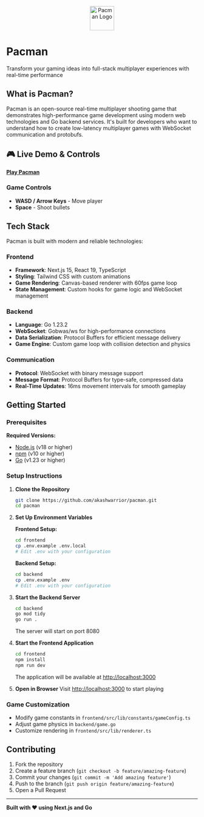 <p align="center">
  <img src="frontend/public/pacman.png" alt="Pacman Logo" width="64"/>
</p>

# Pacman

Transform your gaming ideas into full-stack multiplayer experiences with real-time performance

## What is Pacman?

Pacman is an open-source real-time multiplayer shooting game that demonstrates high-performance game development using modern web technologies and Go backend services. It's built for developers who want to understand how to create low-latency multiplayer games with WebSocket communication and protobufs.

## 🎮 Live Demo & Controls

**[Play Pacman](https://battle-arena.akashgupta.tech)**

### Game Controls
- **WASD / Arrow Keys** - Move player
- **Space** - Shoot bullets

## Tech Stack

Pacman is built with modern and reliable technologies:

### Frontend
- **Framework**: Next.js 15, React 19, TypeScript
- **Styling**: Tailwind CSS with custom animations
- **Game Rendering**: Canvas-based renderer with 60fps game loop
- **State Management**: Custom hooks for game logic and WebSocket management

### Backend
- **Language**: Go 1.23.2
- **WebSocket**: Gobwas/ws for high-performance connections
- **Data Serialization**: Protocol Buffers for efficient message delivery
- **Game Engine**: Custom game loop with collision detection and physics

### Communication
- **Protocol**: WebSocket with binary message support
- **Message Format**: Protocol Buffers for type-safe, compressed data
- **Real-Time Updates**: 16ms movement intervals for smooth gameplay

## Getting Started

### Prerequisites

**Required Versions:**
- [Node.js](https://nodejs.org/en/download) (v18 or higher)
- [npm](https://www.npmjs.com) (v10 or higher)
- [Go](https://golang.org/dl/) (v1.23 or higher)

### Setup Instructions

1. **Clone the Repository**
   ```bash
   git clone https://github.com/akashwarrior/pacman.git
   cd pacman
   ```

2. **Set Up Environment Variables**
   
   **Frontend Setup:**
   ```bash
   cd frontend
   cp .env.example .env.local
   # Edit .env with your configuration
   ```
   
   **Backend Setup:**
   ```bash
   cd backend
   cp .env.example .env
   # Edit .env with your configuration
   ```

3. **Start the Backend Server**
   ```bash
   cd backend
   go mod tidy
   go run .
   ```
   The server will start on port 8080

4. **Start the Frontend Application**
   ```bash
   cd frontend
   npm install
   npm run dev
   ```
   The application will be available at [http://localhost:3000](http://localhost:3000)

5. **Open in Browser**
   Visit [http://localhost:3000](http://localhost:3000) to start playing

### Game Customization
- Modify game constants in `frontend/src/lib/constants/gameConfig.ts`
- Adjust game physics in `backend/game.go`
- Customize rendering in `frontend/src/lib/renderer.ts`

## Contributing

1. Fork the repository
2. Create a feature branch (`git checkout -b feature/amazing-feature`)
3. Commit your changes (`git commit -m 'Add amazing feature'`)
4. Push to the branch (`git push origin feature/amazing-feature`)
5. Open a Pull Request

---

**Built with ❤️ using Next.js and Go**